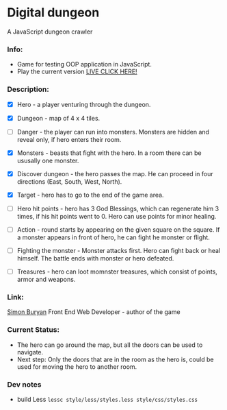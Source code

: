 # Digital dungeon

A JavaScript dungeon crawler

### Info:

- Game for testing OOP application in JavaScript.
- Play the current version [LIVE CLICK HERE!](http://simonburyan.cz/digitaldungeon/)

### Description:


- [x] Hero - a player venturing through the dungeon.

- [x] Dungeon - map of 4 x 4 tiles.

- [ ] Danger - the player can run into monsters. Monsters are hidden and reveal only, if hero enters their room.

- [X] Monsters - beasts that fight with the hero. In a room there can be ususally one monster.

- [X] Discover dungeon - the hero passes the map. He can proceed in four directions (East, South, West, North).

- [X] Target - hero has to go to the end of the game area.

- [ ] Hero hit points - hero has 3 God Blessings, which can regenerate him 3 times, if his hit points went to 0. Hero can use points for minor healing.

- [ ] Action - round starts by appearing on the given square on the square. If a monster appears in front of hero, he can fight he monster or flight.

- [ ] Fighting the monster - Monster attacks first. Hero can fight back or heal himself. The battle ends with monster or hero defeated.

- [ ] Treasures - hero can loot momnster treasures, which consist of points, armor and weapons.

### Link:

[Simon Buryan](http://www.simonburyan.cz)
Front End Web Developer - author of the game

### Current Status:

- The hero can go around the map, but all the doors can be used to navigate.
- Next step: Only the doors that are in the room as the hero is, could be used for moving the hero to another room.

### Dev notes

- build Less `lessc style/less/styles.less style/css/styles.css`